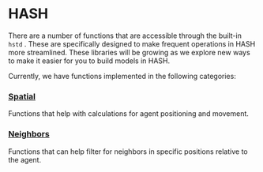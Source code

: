 # HASH

There are a number of functions that are accessible through the built-in `hstd` . These are specifically designed to make frequent operations in HASH more streamlined. These libraries will be growing as we explore new ways to make it easier for you to build models in HASH. 

Currently, we have functions implemented in the following categories:

### [Spatial](spatial.md)

Functions that help with calculations for agent positioning and movement.

### [Neighbors](neighbors.md)

Functions that can help filter for neighbors in specific positions relative to the agent.

